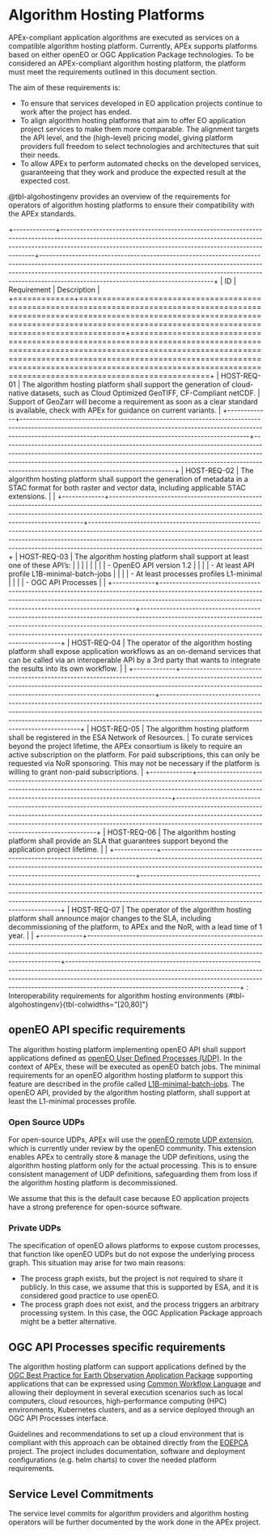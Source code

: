 # Algorithm Hosting Platforms

APEx-compliant application algorithms are executed as services on a compatible algorithm hosting platform. Currently, APEx 
supports platforms based on either openEO or OGC Application Package technologies. To be considered an APEx-compliant 
algorithm hosting platform, the platform must meet the requirements outlined in this document section.

The aim of these requirements is:

- To ensure that services developed in EO application projects continue to work after the project has ended.
- To align algorithm hosting platforms that aim to offer EO application project services to make them more comparable. The alignment targets the API level, and the (high-level) pricing model, giving platform providers full freedom to select technologies and architectures that suit their needs.
- To allow APEx to perform automated checks on the developed services, guaranteeing that they work and produce the expected result at the expected cost.

@tbl-algohostingenv provides an overview of the requirements for operators of algorithm hosting platforms to ensure their compatibility with the APEx standards.

+-------------+----------------------------------------------------------------------------------------------------------------------------------------------------------------------------------------------------------------------------------+-----------------------------------------------------------------------------------------------------------------------------------------------------------------------------------------------------------------------------------------------------------------------------------------------+
| ID          | Requirement                                                                                                                                                                                                                      | Description                                                                                                                                                                                                                                                                                   |
+=============+==================================================================================================================================================================================================================================+===============================================================================================================================================================================================================================================================================================+
| HOST-REQ-01 | The algorithm hosting platform shall support the generation of cloud-native   datasets, such as Cloud Optimized GeoTIFF, CF-Compliant netCDF.                                                                                    | Support of GeoZarr will become a requirement as soon as a clear standard is available, check with APEx for guidance on current variants.                                                                                                                                                      |
+-------------+----------------------------------------------------------------------------------------------------------------------------------------------------------------------------------------------------------------------------------+-----------------------------------------------------------------------------------------------------------------------------------------------------------------------------------------------------------------------------------------------------------------------------------------------+
| HOST-REQ-02 | The algorithm hosting platform shall support the generation of metadata in a STAC   format for both raster and vector data, including applicable STAC extensions.                                                                |                                                                                                                                                                                                                                                                                               |
+-------------+----------------------------------------------------------------------------------------------------------------------------------------------------------------------------------------------------------------------------------+-----------------------------------------------------------------------------------------------------------------------------------------------------------------------------------------------------------------------------------------------------------------------------------------------+
| HOST-REQ-03 | The algorithm hosting platform shall support at least one of these API’s:                                                                                                                                                        |                                                                                                                                                                                                                                                                                               |
|             |                                                                                                                                                                                                                                  |                                                                                                                                                                                                                                                                                               |
|             | - OpenEO API version 1.2                                                                                                                                                                                                         |                                                                                                                                                                                                                                                                                               |
|             | - At least API profile L1B-minimal-batch-jobs                                                                                                                                                                                    |                                                                                                                                                                                                                                                                                               |
|             | - At least processes profiles L1-minimal                                                                                                                                                                                         |                                                                                                                                                                                                                                                                                               |
|             | - OGC API Processes                                                                                                                                                                                                              |                                                                                                                                                                                                                                                                                               |
+-------------+----------------------------------------------------------------------------------------------------------------------------------------------------------------------------------------------------------------------------------+-----------------------------------------------------------------------------------------------------------------------------------------------------------------------------------------------------------------------------------------------------------------------------------------------+
| HOST-REQ-04 | The operator of the algorithm hosting platform shall expose application workflows as an on-demand services that can be called via an interoperable API by a 3rd party that wants to integrate the results into its own workflow. |                                                                                                                                                                                                                                                                                               |
+-------------+----------------------------------------------------------------------------------------------------------------------------------------------------------------------------------------------------------------------------------+-----------------------------------------------------------------------------------------------------------------------------------------------------------------------------------------------------------------------------------------------------------------------------------------------+
| HOST-REQ-05 | The algorithm hosting platform shall be registered in the ESA Network of Resources.                                                                                                                                              | To curate services beyond the project lifetime, the APEx consortium is likely to require an active subscription on the platform. For paid subscriptions, this can only be requested via NoR sponsoring. This may not be necessary if the platform is willing to grant non-paid subscriptions. |
+-------------+----------------------------------------------------------------------------------------------------------------------------------------------------------------------------------------------------------------------------------+-----------------------------------------------------------------------------------------------------------------------------------------------------------------------------------------------------------------------------------------------------------------------------------------------+
| HOST-REQ-06 | The algorithm hosting platform shall provide an SLA that guarantees support beyond the application project lifetime.                                                                                                             |                                                                                                                                                                                                                                                                                               |
+-------------+----------------------------------------------------------------------------------------------------------------------------------------------------------------------------------------------------------------------------------+-----------------------------------------------------------------------------------------------------------------------------------------------------------------------------------------------------------------------------------------------------------------------------------------------+
| HOST-REQ-07 | The operator of the algorithm hosting platform shall announce major changes to the SLA, including decommissioning of the platform, to APEx and the NoR, with a lead time of 1 year.                                              |                                                                                                                                                                                                                                                                                               |
+-------------+----------------------------------------------------------------------------------------------------------------------------------------------------------------------------------------------------------------------------------+-----------------------------------------------------------------------------------------------------------------------------------------------------------------------------------------------------------------------------------------------------------------------------------------------+
: Interoperability requirements for algorithm hosting environments {#tbl-algohostingenv}{tbl-colwidths="[20,80]"}


## openEO API specific requirements

The algorithm hosting platform implementing openEO API shall support applications defined as 
[openEO User Defined Processes (UDP)](https://api.openeo.org/#tag/User-Defined-Processes). In the context of APEx, these 
will be executed as openEO batch jobs. The minimal requirements for an openEO algorithm hosting platform to support this 
feature are described in the profile called
[L1B-minimal-batch-jobs](https://openeo.org/documentation/1.0/developers/profiles/api.html#l1b-minimal-batch-jobs). The 
openEO API, provided by the algorithm hosting platform, shall support at least the L1-minimal processes profile.

### Open Source UDPs

For open-source UDPs, APEx will use the 
[openEO remote UDP extension](https://github.com/Open-EO/openeo-api/tree/draft/extensions/remote-process-definition), 
which is currently under review by the openEO community. This extension enables APEx to centrally store & manage the UDP 
definitions, using the algorithm hosting platform only for the actual processing. This is to ensure consistent management 
of UDP definitions, safeguarding them from loss if the algorithm hosting platform is decommissioned.

We assume that this is the default case because EO application projects have a strong preference for open-source software.

### Private UDPs

The specification of openEO allows platforms to expose custom processes, that function like openEO UDPs but do not expose 
the underlying process graph. This situation may arise for two main reasons:

- The process graph exists, but the project is not required to share it publicly. In this case, we assume that this is 
  supported by ESA, and it is considered good practice to use openEO.
- The process graph does not exist, and the process triggers an arbitrary processing system. In this case, the OGC 
  Application Package approach might be a better alternative.



## OGC API Processes specific requirements

The algorithm hosting platform can support applications defined by the 
[OGC Best Practice for Earth Observation Application Package](https://docs.ogc.org/bp/20-089r1.html) supporting 
applications that can be expressed using [Common Workflow Language](https://www.commonwl.org/) and allowing their 
deployment in several execution scenarios such as local computers, cloud resources, high-performance computing (HPC) 
environments, Kubernetes clusters, and as a service deployed through an OGC API Processes interface.

Guidelines and recommendations to set up a cloud environment that is compliant with this approach can be obtained directly 
from the [EOEPCA](https://eoepca.org) project. The project includes documentation, software and deployment configurations 
(e.g. helm charts) to cover the needed platform requirements.

## Service Level Commitments
The service level commits for algorithm providers and algorithm hosting operators will be further documented by the work 
done in the APEx project.
